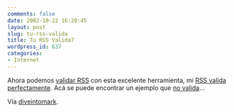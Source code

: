 ```yaml
---
comments: false
date: 2002-10-22 16:20:45
layout: post
slug: tu-rss-valida
title: Tu RSS Valida?
wordpress_id: 637
categories:
- Internet
---
```


Ahora podemos [validar RSS](http://feeds.archive.org/validator/) con esta excelente herramienta, mi [RSS valida perfectamente](http://feeds.archive.org/validator/check.cgi?url=http%3A%2F%2Fwww.minid.net%2Findex.rdf). Acá se puede encontrar un ejemplo que [no valida](http://feeds.archive.org/validator/check.cgi?url=http%3A%2F%2Ffeeds.archive.org%2Fvalidator%2Fexample%2Fbad.xml)… 





Vía [diveintomark](http://diveintomark.org/archives/2002/10/22.html#rss_validator).




 
